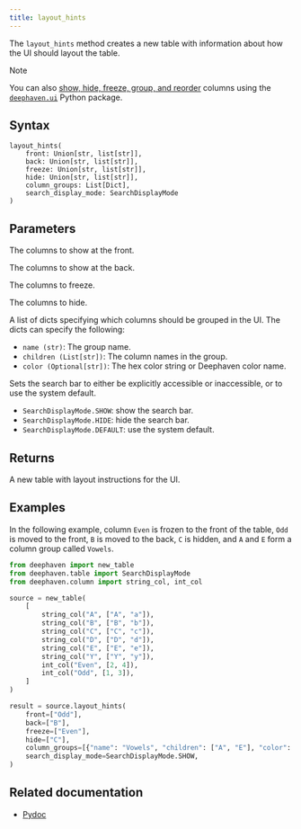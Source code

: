 ```yaml
---
title: layout_hints
---
```


The `layout_hints` method creates a new table with information about how the UI should layout the table.

> [!NOTE]
> You can also [show, hide, freeze, group, and reorder](/core/ui/docs/components/table/#column-order-and-visibility) columns using the [`deephaven.ui`](/core/ui/docs/) Python package.

## Syntax

```
layout_hints(
    front: Union[str, list[str]],
    back: Union[str, list[str]],
    freeze: Union[str, list[str]],
    hide: Union[str, list[str]],
    column_groups: List[Dict],
    search_display_mode: SearchDisplayMode
)
```

## Parameters

<ParamTable>
<Param name="front" type="Union[str, list[str]]">

The columns to show at the front.

</Param>
<Param name="back" type="Union[str, list[str]]">

The columns to show at the back.

</Param>
<Param name="freeze" type="Union[str, list[str]]">

The columns to freeze.

</Param>
<Param name="hide" type="Union[str, list[str]]">

The columns to hide.

</Param>
<Param name="column_groups" type="List[Dict]">

A list of dicts specifying which columns should be grouped in the UI. The dicts can specify the following:

- `name (str)`: The group name.
- `children (List[str])`: The column names in the group.
- `color (Optional[str])`: The hex color string or Deephaven color name.

</Param>
<Param name="search_display_mode" type="SearchDisplayMode">

Sets the search bar to either be explicitly accessible or inaccessible, or to use the system default.

- `SearchDisplayMode.SHOW`: show the search bar.
- `SearchDisplayMode.HIDE`: hide the search bar.
- `SearchDisplayMode.DEFAULT`: use the system default.

</Param>
</ParamTable>

## Returns

A new table with layout instructions for the UI.

## Examples

In the following example, column `Even` is frozen to the front of the table, `Odd` is moved to the front, `B` is moved to the back, `C` is hidden, and `A` and `E` form a column group called `Vowels`.

```python order=source,result default=result
from deephaven import new_table
from deephaven.table import SearchDisplayMode
from deephaven.column import string_col, int_col

source = new_table(
    [
        string_col("A", ["A", "a"]),
        string_col("B", ["B", "b"]),
        string_col("C", ["C", "c"]),
        string_col("D", ["D", "d"]),
        string_col("E", ["E", "e"]),
        string_col("Y", ["Y", "y"]),
        int_col("Even", [2, 4]),
        int_col("Odd", [1, 3]),
    ]
)

result = source.layout_hints(
    front=["Odd"],
    back=["B"],
    freeze=["Even"],
    hide=["C"],
    column_groups=[{"name": "Vowels", "children": ["A", "E"], "color": "RED"}],
    search_display_mode=SearchDisplayMode.SHOW,
)
```

## Related documentation

- [Pydoc](/core/pydoc/code/deephaven.table.html#deephaven.table.Table.layout_hints)
